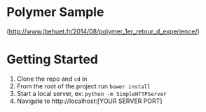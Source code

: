 Polymer Sample
========

(http://www.jbehuet.fr/2014/08/polymer_1er_retour_d_experience/)

# Getting Started
1. Clone the repo and `cd` in
2. From the root of the project run `bower install`
3. Start a local server, ex: `python -m SimpleHTTPServer`
4. Navigate to http://localhost:[YOUR SERVER PORT]
